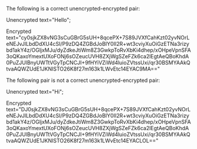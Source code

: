 The following is a correct unencrypted-encrypted pair:

Unencrypted text="Hello";

Encrypted text="cy0sjkZX8vNG3sCuGBrG5sUH+8qcePX+7S89JVXfCahKzt02yvNOrLeNEJvJlLbdDdXU4cSI/P9zDQ4ZGBdJoBIY0II2R+wt3cviyXuOiGzETNa3rizybd1akY4z/OGljxMJu/dyZdkeJtiWm8Z3GwkpToRvXbKi4dhep/xOHpeVpnSFA3oQKaxoYmextUXoFONj6sOZeucUVH8ZXjWgSZeFZk6ca2lEgtAeQBoKhdA0PuZJUlBnyUWTtVGyTpCNCJI+9fHYiVZiWd4luioZVtssUxi/qr30BSMYAAkQtvaAQWZUdE1JKNISTO26K8f27m163k1LWvEtc14EYAC9MA=="


The following pair is not a correct unencrypted-encrypted pair:

Unencrypted text="Hi";

Encrypted text="DJ0sjkZX8vNG3sCuGBrG5sUH+8qcePX+7S89JVXfCahKzt02yvNOrLeNEJvJlLbdDdXU4cSI/P9zDQ4ZGBdJoBIY0II2R+wt3cviyXuOiGzETNa3rizybd1akY4z/OGljxMJu/dyZdkeJtiWm8Z3GwkpToRvXbKi4dhep/xOHpeVpnSFA3oQKaxoYmextUXoFONj6sOZeucUVH8ZXjWgSZeFZk6ca2lEgtAeQBoKhdA0PuZJUlBnyUWTtVGyTpCNCJI+9fHYiVZiWd4luioZVtssUxi/qr30BSMYAAkQtvaAQWZUdE1JKNISTO26K8f27m163k1LWvEtc14EYACLOL=="
